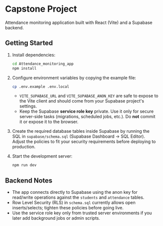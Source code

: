 # Capstone Project

Attendance monitoring application built with React (Vite) and a Supabase backend.

## Getting Started

1. Install dependencies:
   ```bash
   cd Attendance_monitoring_app
   npm install
   ```

2. Configure environment variables by copying the example file:
   ```bash
   cp .env.example .env.local
   ```
   - `VITE_SUPABASE_URL` and `VITE_SUPABASE_ANON_KEY` are safe to expose to the Vite client and should come from your Supabase project's settings.
   - Keep the Supabase **service role key** private. Use it only for secure server-side tasks (migrations, scheduled jobs, etc.). Do **not** commit it or expose it to the browser.

3. Create the required database tables inside Supabase by running the SQL in `supabase/schema.sql` (Supabase Dashboard -> SQL Editor). Adjust the policies to fit your security requirements before deploying to production.

4. Start the development server:
   ```bash
   npm run dev
   ```

## Backend Notes

- The app connects directly to Supabase using the anon key for read/write operations against the `students` and `attendance` tables.
- Row Level Security (RLS) in `schema.sql` currently allows open inserts/selects; tighten these policies before going live.
- Use the service role key only from trusted server environments if you later add background jobs or admin scripts.
